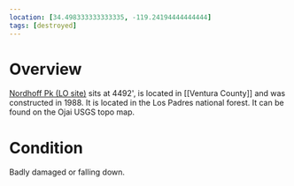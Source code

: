 ```yaml
---
location: [34.498333333333335, -119.24194444444444]
tags: [destroyed]
---
```


# Overview

[Nordhoff Pk (LO site)](http://www.peakbagging.com/CALookoutPhotos/NordhoffPeak.html) sits at 4492', is located in [[Ventura County]] and was constructed in 1988. It is located in the Los Padres national forest. It can be found on the Ojai USGS topo map.

# Condition

Badly damaged or falling down.